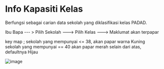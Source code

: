 # Info Kapasiti Kelas

Berfungsi sebagai carian data sekolah yang diklasifikasi kelas PADAD. 

Ibu Bapa --- > Pilih Sekolah ---> Pilih Kelas ---> Maklumat akan terpapar 

key map ;
sekolah yang mempunyai <= 38, akan papar warna Kuning
sekolah yang mempunyai == 40 akan papar merah
selain dari atas, defaultnya Hijau

![image](https://github.com/maxsim86/info-kepadatan-kelas/assets/309479/54debfff-5875-405e-beb2-84a10c9f8e79)


